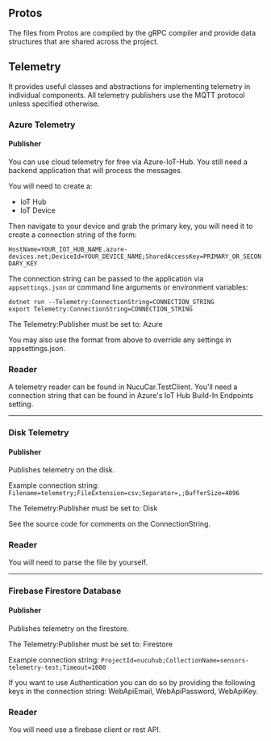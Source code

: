 ## Protos

The files from Protos are compiled by the gRPC compiler and provide data 
structures that are shared across the project.

## Telemetry

It provides useful classes and abstractions for implementing telemetry
in individual components. All telemetry publishers use the MQTT protocol unless specified
otherwise.

### Azure Telemetry

#### Publisher

You can use cloud telemetry for free via Azure-IoT-Hub.
You still need a backend application that will process the messages.

You will need to create a:
- IoT Hub
- IoT Device

Then navigate to your device and grab the primary key, you will need it to create
a connection string of the form:

`HostName=YOUR_IOT_HUB_NAME.azure-devices.net;DeviceId=YOUR_DEVICE_NAME;SharedAccessKey=PRIMARY_OR_SECONDARY_KEY`

The connection string can be passed to the application via `appsettings.json` or command line arguments or environment variables:
```
dotnet run --Telemetry:ConnectionString=CONNECTION_STRING
export Telemetry:ConnectionString=CONNECTION_STRING
```

The Telemetry:Publisher must be set to: Azure

You may also use the format from above to override any settings in appsettings.json.

### Reader

A telemetry reader can be found in NucuCar.TestClient. You'll need a connection string that can be found in
Azure's IoT Hub Build-In Endpoints setting.

---

### Disk Telemetry

#### Publisher

Publishes telemetry on the disk.

Example connection string:
`Filename=telemetry;FileExtension=csv;Separator=,;BufferSize=4096`

The Telemetry:Publisher must be set to: Disk

See the source code for comments on the ConnectionString.

### Reader

You will need to parse the file by yourself.

---

### Firebase Firestore Database

#### Publisher

Publishes telemetry on the firestore.

The Telemetry:Publisher must be set to: Firestore

Example connection string:
`ProjectId=nucuhub;CollectionName=sensors-telemetry-test;Timeout=1000`

If you want to use Authentication you can do so by providing the following keys
in the connection string: WebApiEmail, WebApiPassword, WebApiKey.

### Reader

You will need use a firebase client or rest API.